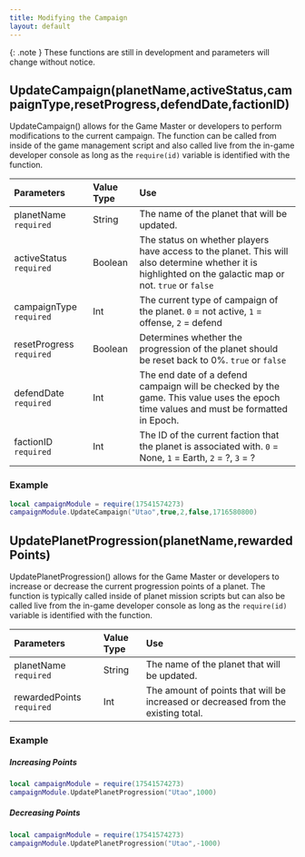 ```yaml
---
title: Modifying the Campaign
layout: default
---
```

{: .note }
These functions are still in development and parameters will change without notice.

<h2>UpdateCampaign(planetName,activeStatus,campaignType,resetProgress,defendDate,factionID)</h2>

UpdateCampaign() allows for the Game Master or developers to perform modifications to the current campaign. The function can be called from inside of the game management script and also called live from the in-game developer console as long as the `require(id)` variable is identified with the function.

| Parameters     | Value Type | Use          |
|:---------------|:-----------|:-------------|
| planetName `required` | String     | The name of the planet that will be updated. |
| activeStatus `required`   | Boolean    | The status on whether players have access to the planet. This will also determine whether it is highlighted on the galactic map or not. `true` or `false` |
| campaignType `required`   | Int        | The current type of campaign of the planet. `0` = not active, `1` = offense, `2` = defend |
| resetProgress `required`  | Boolean    | Determines whether the progression of the planet should be reset back to 0%. `true` or `false` |
| defendDate `required`     | Int        | The end date of a defend campaign will be checked by the game. This value uses the epoch time values and must be formatted in Epoch. |
| factionID `required`     | Int        | The ID of the current faction that the planet is associated with. `0` = None, `1` = Earth, `2` = ?, `3` = ? |

<h3>Example</h3>

```Lua
local campaignModule = require(17541574273)
campaignModule.UpdateCampaign("Utao",true,2,false,1716580800)
```

<h2>UpdatePlanetProgression(planetName,rewardedPoints)</h2>

UpdatePlanetProgression() allows for the Game Master or developers to increase or decrease the current progression points of a planet. The function is typically called inside of planet mission scripts but can also be called live from the in-game developer console as long as the `require(id)` variable is identified with the function.

| Parameters     | Value Type | Use          |
|:---------------|:-----------|:-------------|
| planetName `required` | String     | The name of the planet that will be updated. |
| rewardedPoints `required` | Int | The amount of points that will be increased or decreased from the existing total.

<h3>Example</h3>

<h5>Increasing Points</h5>

```Lua
local campaignModule = require(17541574273)
campaignModule.UpdatePlanetProgression("Utao",1000)
```

<h5>Decreasing Points</h5>

```Lua
local campaignModule = require(17541574273)
campaignModule.UpdatePlanetProgression("Utao",-1000)
```
